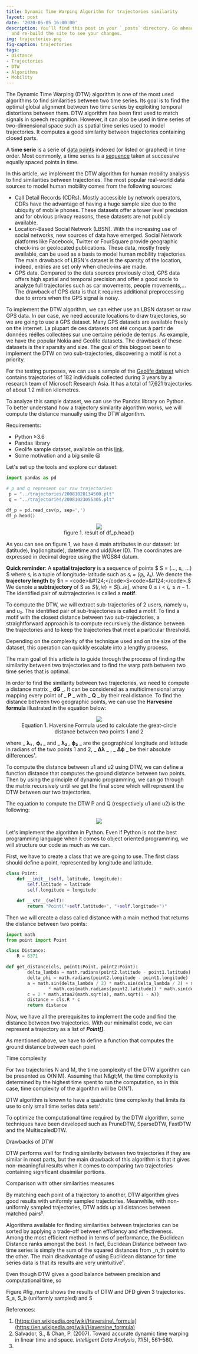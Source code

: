 ```yaml
---
title: Dynamic Time Warping Algorithm for trajectories similarity
layout: post
date: '2020-05-05 16:00:00'
description: You’ll find this post in your `_posts` directory. Go ahead and edit it
  and re-build the site to see your changes.
img: trajectories.png
fig-caption: trajectories
tags:
- Distance
- Trajectories
- DTW
- Algorithms
- Mobility
---
```


The Dynamic Time Warping (DTW) algorithm is one of the most used algorithms to find similarities between two time series. Its goal is to find the optimal global alignment between two time series by exploiting temporal distortions between them. DTW algorithm has been first used to match signals in speech recognition. However, it can also be used in time series of two-dimensional space such as spatial time series used to model trajectories. It computes a good similarity between trajectories containing closed parts.

A **time serie** is a serie of [data points](https://en.wikipedia.org/wiki/Data_point) indexed (or listed or graphed) in time order. Most commonly, a time series is a [sequence](https://en.wikipedia.org/wiki/Sequence) taken at successive equally spaced points in time.

In this article, we implement the DTW algorithm for human mobility analysis to find similarities between trajectories. The most popular real-world data sources to model human mobility comes from the following sources:

- Call Detail Records (CDRs). Mostly accessible by network operators, CDRs have the advantage of having a huge sample size due to the ubiquity of mobile phones. These datasets offer a tower level precision and for obvious privacy reasons, these datasets are not publicly available.
- Location-Based Social Network (LBSN). With the increasing use of social networks, new sources of data have emerged. Social Network platforms like Facebook, Twitter or FourSquare provide geographic check-ins or geolocated publications. These data, mostly freely available, can be used as a basis to model human mobility trajectories. The main drawback of LBSN&#39;s dataset is the sparsity of the location, indeed, entries are set only when check-ins are made.
- GPS data. Compared to the data sources previously cited, GPS data offers high spatial and temporal precision and offer a good socle to analyze full trajectories such as car movements, people movements,… The drawback of GPS data is that it requires additional preprocessing due to errors when the GPS signal is noisy.

To implement the DTW algorithm, we can either use an LBSN dataset or raw GPS data. In our case, we need accurate locations to draw trajectories, so we are going to use a GPS dataset. Many GPS datasets are available freely on the internet. La plupart de ces datasets ont été conçus à partir de données réélles collectées sur une certaine période de temps. As example, we have the popular Nokia and Geolife datasets. The drawback of these datasets is their sparsity and size. The goal of this blogpost been to implement the DTW on two sub-trajectories, discovering a motif is not a priority.

For the testing purposes, we can use a sample of the [Geolife dataset](https://www.microsoft.com/en-us/download/details.aspx?id=52367) which contains trajectories of 182 individuals collected during 3 years by a research team of Microsoft Research Asia. It has a total of 17,621 trajectories of about 1.2 million kilometres.

To analyze this sample dataset, we can use the Pandas library on Python. To better understand how a trajectory similarity algorithm works, we will compute the distance manually using the DTW algorithm.

Requirements:

- Python ≥3.6
- Pandas library
- Geolife sample dataset, available on this [link](https://github.com/scikit-mobility/tutorials/raw/master/AMLD%202020/data/geolife_sample.txt.gz).
- Some motivation and a big smile 😃

Let&#39;s set up the tools and explore our dataset:

```python
import pandas as pd

# p and q represent our raw trajectories
 p = "../trajectories/20081020134500.plt"
 q = "../trajectories/20081023055305.plt"

df_p = pd.read_csv(p, sep=',')
df_p.head()

```
<div align="center">
	<figure>
  <img src="/assets/img/df.png">
  <figcaption>figure 1. result of df_p.head()</figcaption>
</figure>
</div>


As you can see on figure 1, we have 4 main attributes in our dataset: lat (latitude), lng(longitude), datetime and uid(User ID). The coordinates are expressed in decimal degree using the WGS84 datum.

**Quick reminder**: A **spatial trajectory** is a sequence of points $ S = (…, sᵢ, …) $ where sᵢ is a tuple of longitude-latitude such as _sᵢ = (φⱼ, λᵢ)_. We denote the **trajectory length** by $n = <code>&#124;</code>S<code>&#124;</code>.$ We denote a **subtrajectory** of S as $S(i, ie) = S[i..ie]$, where $0 ≤ i < iₑ ≤ n - 1$. The identified pair of subtrajectories is called a **motif**.

To compute the DTW, we will extract sub-trajectories of 2 users, namely u₁ and u₂. The identified pair of sub-trajectories is called a motif. To find a motif with the closest distance between two sub-trajectories, a straightforward approach is to compute recursively the distance between the trajectories and to keep the trajectories that meet a particular threshold.

Depending on the complexity of the technique used and on the size of the dataset, this operation can quickly escalate into a lengthy process.

The main goal of this article is to guide through the process of finding the similarity between two trajectories and to find the warp path between two time series that is optimal.

In order to find the similarity between two trajectories, we need to compute a distance matrix _ **dG** _. It can be considered as a multidimensional array mapping every point of _ **P** _ with _ **Q** _ by their real distance. To find the distance between two geographic points, we can use the **Harvesine formula** illustrated in the equation below:


<div align="center">
	<figure>
  <img src="/assets/img/haversine.png">
  <figcaption>Equation 1. Haversine Formula used to calculate the great-circle distance between two points 1 and 2</figcaption>
</figure>
</div>


where _ **λ₁** _,_ **ϕ₁** _ and _ **λ₂** _,_ **ϕ₂** _ are the geographical longitude and latitude in radians of the two points 1 and 2, _ **Δλ** _ , _ **Δϕ** _ be their absolute differences¹.

To compute the distance between u1 and u2 using DTW, we can define a function distance that computes the ground distance between two points. Then by using the principle of dynamic programming, we can go through the matrix recursively until we get the final score which will represent the DTW between our two trajectories.

The equation to compute the DTW P and Q (respectively u1 and u2) is the following:

<div align="center">
	<figure>
  <img src="/assets/img/dtw.png">
  <figcaption></figcaption>
</figure>
</div>

Let's implement the algorithm in Python. Even if Python is not the best programming language when it comes to object oriented programming, we will structure our code as much as we can.

First, we have to create a class that we are going to use. The first class should define a point, represented by longitude and latitude.
```python
class Point:
    def __init__(self, latitude, longitude):
        self.latitude = latitude
        self.longitude = longitude

    def __str__(self):
        return "Point("+self.latitude+", "+self.longitude+")"
```

Then we will create a class called distance with a main method that returns the distance between two points:

```python
import math
from point import Point

class Distance:
    R = 6371

def get_distance(cls, point1:Point, point2:Point):
		delta_lambda = math.radians(point2.latitude - point1.latitude)
		delta_phi = math.radians(point2.longitude - point1.longitude)
		a = math.sin(delta_lambda / 2) * math.sin(delta_lambda / 2) + math.cos(math.radians(point1.latitude)) \
				* math.cos(math.radians(point2.latitude)) * math.sin(delta_phi / 2) * math.sin(delta_phi / 2)
		c = 2 * math.atan2(math.sqrt(a), math.sqrt(1 - a))
		distance = cls.R * c
		return distance
```

Now, we have all the prerequisites to implement the code and find the distance between two trajectories. With our minimalist code, we can represent a trajectory as a list of _**Point[]**_.

As mentioned above, we have to define a function that computes the ground distance between each point

Time complexity

For two trajectories N and M, the time complexity of the DTW algorithm can be presented as O(N M). Assuming that N\&gt;M, the time complexity is determined by the highest time spent to run the computation, so in this case, time complexity of the algorithm will be O(N²).

DTW algorithm is known to have a quadratic time complexity that limits its use to only small time series data sets¹.

To optimize the computational time required by the DTW algorithm, some techniques have been developed such as PruneDTW, SparseDTW, FastDTW and the MultiscaledDTW.

Drawbacks of DTW

DTW performs well for finding similarity between two trajectories if they are similar in most parts, but the main drawback of this algorithm is that it gives non-meaningful results when it comes to comparing two trajectories containing significant dissimilar portions.

Comparison with other similarities measures

By matching each point of a trajectory to another, DTW algorithm gives good results with uniformly sampled trajectories. Meanwhile, with non-uniformly sampled trajectories, DTW adds up all distances between matched pairs².

Algorithms available for finding similarities between trajectories can be sorted by applying a trade-off between efficiency and effectiveness. Among the most efficient method in terms of performance, the Euclidean Distance ranks amongst the best. In fact, Euclidean Distance between two time series is simply the sum of the squared distances from _n_th point to the other. The main disadvantage of using Euclidean distance for time series data is that its results are very unintuitive¹.

Even though DTW gives a good balance between precision and computational time, so

Figure #fig\_numb shows the results of DTW and DFD given 3 trajectories. S\_a, S\_b (uniformly sampled) and S

References:

1. [https://en.wikipedia.org/wiki/Haversine\_formula](https://en.wikipedia.org/wiki/Haversine_formula)
2. Salvador, S., &amp; Chan, P. (2007). Toward accurate dynamic time warping in linear time and space. _Intelligent Data Analysis_, _11_(5), 561–580.
3.
